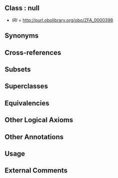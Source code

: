 
## Class : null

 * *IRI* = http://purl.obolibrary.org/obo/ZFA_0000398

## Synonyms


## Cross-references


## Subsets


## Superclasses


## Equivalencies


## Other Logical Axioms


## Other Annotations


## Usage


## External Comments

